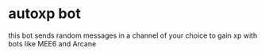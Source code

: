 # autoxp bot  
this bot sends random messages in a channel of your choice to gain xp with bots like MEE6 and Arcane
